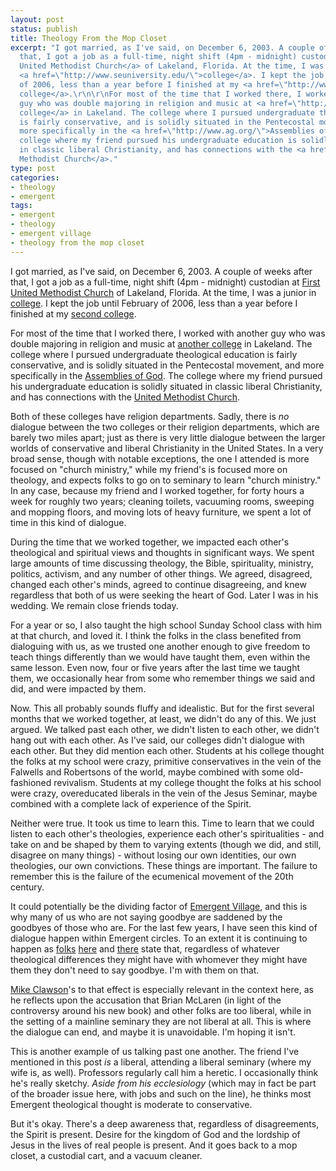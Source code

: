 ```yaml
---
layout: post
status: publish
title: Theology From the Mop Closet
excerpt: "I got married, as I've said, on December 6, 2003. A couple of weeks after
  that, I got a job as a full-time, night shift (4pm - midnight) custodian at <a href=\"http://www.firstumc.org/\">First
  United Methodist Church</a> of Lakeland, Florida. At the time, I was a junior in
  <a href=\"http://www.seuniversity.edu/\">college</a>. I kept the job until February
  of 2006, less than a year before I finished at my <a href=\"http://www.academy.edu/\">second
  college</a>.\r\n\r\nFor most of the time that I worked there, I worked with another
  guy who was double majoring in religion and music at <a href=\"http://www.flsouthern.edu/\">another
  college</a> in Lakeland. The college where I pursued undergraduate theological education
  is fairly conservative, and is solidly situated in the Pentecostal movement, and
  more specifically in the <a href=\"http://www.ag.org/\">Assemblies of God</a>. The
  college where my friend pursued his undergraduate education is solidly situated
  in classic liberal Christianity, and has connections with the <a href=\"http://www.umc.org/\">United
  Methodist Church</a>."
type: post
categories:
- theology
- emergent
tags:
- emergent
- theology
- emergent village
- theology from the mop closet
---
```

I got married, as I've said, on December 6, 2003. A couple of weeks after that, I got a job as a full-time, night shift (4pm - midnight) custodian at <a href="http://www.firstumc.org/">First United Methodist Church</a> of Lakeland, Florida. At the time, I was a junior in <a href="http://www.seuniversity.edu/">college</a>. I kept the job until February of 2006, less than a year before I finished at my <a href="http://www.academy.edu/">second college</a>.

For most of the time that I worked there, I worked with another guy who was double majoring in religion and music at <a href="http://www.flsouthern.edu/">another college</a> in Lakeland. The college where I pursued undergraduate theological education is fairly conservative, and is solidly situated in the Pentecostal movement, and more specifically in the <a href="http://www.ag.org/">Assemblies of God</a>. The college where my friend pursued his undergraduate education is solidly situated in classic liberal Christianity, and has connections with the <a href="http://www.umc.org/">United Methodist Church</a>.

Both of these colleges have religion departments. Sadly, there is <em>no</em> dialogue between the two colleges or their religion departments, which are barely two miles apart; just as there is very little dialogue between the larger worlds of conservative and liberal Christianity in the United States. In a very broad sense, though with notable exceptions, the one I attended is more focused on "church ministry," while my friend's is focused more on theology, and expects folks to go on to seminary to learn "church ministry." In any case, because my friend and I worked together, for forty hours a week for roughly two years; cleaning toilets, vacuuming rooms, sweeping and mopping floors, and moving lots of heavy furniture, we spent a lot of time in this kind of dialogue.

During the time that we worked together, we impacted each other's theological and spiritual views and thoughts in significant ways. We spent large amounts of time discussing theology, the Bible, spirituality, ministry, politics, activism, and any number of other things. We agreed, disagreed, changed each other's minds, agreed to continue disagreeing, and knew regardless that both of us were seeking the heart of God. Later I was in his wedding. We remain close friends today.

For a year or so, I also taught the high school Sunday School class with him at that church, and loved it. I think the folks in the class benefited from dialoguing with us, as we trusted one another enough to give freedom to teach things differently than we would have taught them, even within the same lesson. Even now, four or five years after the last time we taught them, we occasionally hear from some who remember things we said and did, and were impacted by them.

Now. This all probably sounds fluffy and idealistic. But for the first several months that we worked together, at least, we didn't do any of this. We just argued. We talked past each other, we didn't listen to each other, we didn't hang out with each other. As I've said, our colleges didn't dialogue with each other. But they did mention each other. Students at his college thought the folks at my school were crazy, primitive conservatives in the vein of the Falwells and Robertsons of the world, maybe combined with some old-fashioned revivalism. Students at my college thought the folks at his school were crazy, overeducated liberals in the vein of the Jesus Seminar, maybe combined with a complete lack of experience of the Spirit.

Neither were true. It took us time to learn this. Time to learn that we could listen to each other's theologies, experience each other's spiritualities - and take on and be shaped by them to varying extents (though we did, and still, disagree on many things) - without losing our own identities, our own theologies, our own convictions. These things are important. The failure to remember this is the failure of the ecumenical movement of the 20th century.

It could potentially be the dividing factor of <a href="http://www.emergentvillage.org/">Emergent Village</a>, and this is why many of us who are not saying goodbye are saddened by the goodbyes of those who are. For the last few years, I have seen this kind of dialogue happen within Emergent circles. To an extent it is continuing to happen as <a href="http://www.jordoncooper.com/2010/02/14/theological-debate-as-a-blood-sport/">folks</a> <a href="http://www.missional.ca/2010/01/emerging-church/">here</a> and <a href="http://inamirrordimly.com/2010/02/11/defining-ourselves-by-what-we-are-not-thoughts-on-the-good-bye-emergent-posts/">there</a> state that, regardless of whatever theological differences they might have with whomever they might have them they don't need to say goodbye. I'm with them on that.

<a href="http://emergingpensees.blogspot.com/2010/02/why-im-not-leaving-emergent.html">Mike Clawson</a>'s to that effect is especially relevant in the context here, as he reflects upon the accusation that Brian McLaren (in light of the controversy around his new book) and other folks are too liberal, while in the setting of a mainline seminary they are not liberal at all. This is where the dialogue can end, and maybe it is unavoidable. I'm hoping it isn't.

This is another example of us talking past one another. The friend I've mentioned in this post <em>is</em> a liberal, attending a liberal seminary (where my wife is, as well). Professors regularly call him a heretic. I occasionally think he's really sketchy. <em>Aside from his ecclesiology</em> (which may in fact be part of the broader issue here, with jobs and such on the line), he thinks most Emergent theological thought is moderate to conservative.

But it's okay. There's a deep awareness that, regardless of disagreements, the Spirit is present. Desire for the kingdom of God and the lordship of Jesus in the lives of real people is present. And it goes back to a mop closet, a custodial cart, and a vacuum cleaner.
